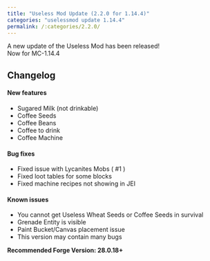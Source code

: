 ```yaml
---
title: "Useless Mod Update (2.2.0 for 1.14.4)"
categories: "uselessmod update 1.14.4"
permalink: /:categories/2.2.0/
---
```


A new update of the Useless Mod has been released!  
Now for MC-1.14.4

## Changelog
#### New features
* Sugared Milk (not drinkable)
* Coffee Seeds
* Coffee Beans
* Coffee to drink
* Coffee Machine

#### Bug fixes
* Fixed issue with Lycanites Mobs ( #1 )
* Fixed loot tables for some blocks
* Fixed machine recipes not showing in JEI

#### Known issues
* You cannot get Useless Wheat Seeds or Coffee Seeds in survival
* Grenade Entity is visible
* Paint Bucket/Canvas placement issue
* This version may contain many bugs

**Recommended Forge Version: 28.0.18+**
